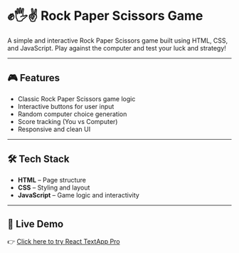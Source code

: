 # ✊🖐✌️ Rock Paper Scissors Game

A simple and interactive Rock Paper Scissors game built using HTML, CSS, and JavaScript. Play against the computer and test your luck and strategy!

---

## 🎮 Features

- Classic Rock Paper Scissors game logic
- Interactive buttons for user input
- Random computer choice generation
- Score tracking (You vs Computer)
- Responsive and clean UI

---

## 🛠️ Tech Stack

- **HTML** – Page structure  
- **CSS** – Styling and layout  
- **JavaScript** – Game logic and interactivity  

---

## 🔗 Live Demo

👉 [Click here to try React TextApp Pro](https://aditya11ak.github.io/Rock_Paper_Scissors/)
